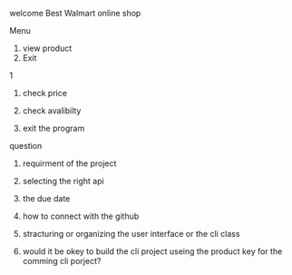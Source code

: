 welcome Best Walmart online shop

Menu 
1. view product 
2. Exit

1
1. check price 
3. check avalibilty 

2. exit the program


question
1. requirment of the project
2. selecting the right api
3. the due date
4. how to connect with the github
5. stracturing or organizing the user interface or the cli class

6. would it be okey to build the cli project useing the product key for the comming cli porject?
